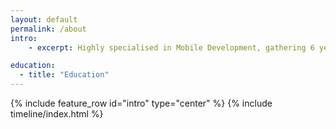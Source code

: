 ```yaml
---
layout: default
permalink: /about
intro:
    - excerpt: Highly specialised in Mobile Development, gathering 6 years of experience. Always trying to keep on learning by exploring new technologies and code languages.

education:
  - title: "Education"
---
```

<div id="main" role="main">
{% include feature_row id="intro" type="center" %}
{% include timeline/index.html %}
</div>


